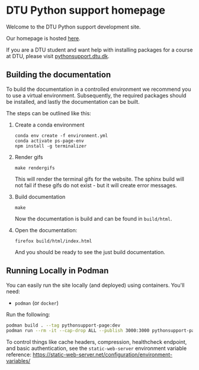 DTU Python support homepage
===========================

Welcome to the DTU Python support development site.

Our homepage is hosted [here](https://pythonsupport.dtu.dk).

If you are a DTU student and want help with installing
packages for a course at DTU, please visit
[pythonsupport.dtu.dk](https://pythonsupport.dtu.dk).



Building the documentation
--------------------------

To build the documentation in a controlled environment we recommend you
to use a virtual environment.
Subsequently, the required packages should be installed, and lastly the
documentation can be built.

The steps can be outlined like this:

1. Create a conda environment

       conda env create -f environment.yml
       conda activate ps-page-env
       npm install -g terminalizer

2. Render gifs

       make rendergifs
   
   This will render the terminal gifs for the website. The sphinx build will not fail if these gifs do not exist - but it will create error messages.

3. Build documentation

       make

   Now the documentation is build and can be found in `build/html`.

4. Open the documentation:

       firefox build/html/index.html

   And you should be ready to see the just build documentation.


Running Locally in Podman
-------------------------

You can easily run the site locally (and deployed) using containers. You'll need:
- `podman` (or `docker`)

Run the following:
```bash
podman build . --tag pythonsupport-page:dev
podman run --rm -it --cap-drop ALL --publish 3000:3000 pythonsupport-page:dev
```

To control things like cache headers, compression, healthcheck endpoint, and basic authentication, see the `static-web-server` environment variable reference: https://static-web-server.net/configuration/environment-variables/

